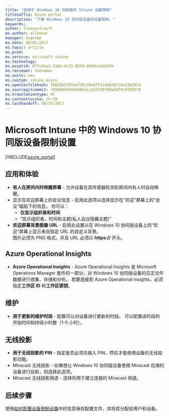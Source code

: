 ```yaml
---
title: "适用于 Windows 10 协同版的 Intune 设备限制"
titlesuffix: Azure portal
description: "了解 Windows 10 协同版设备的设备限制。"
keywords: 
author: lleonard-msft
ms.author: alleonar
manager: angrobe
ms.date: 08/01/2017
ms.topic: article
ms.prod: 
ms.service: microsoft-intune
ms.technology: 
ms.assetid: 677c41a2-5344-4c52-85f0-809dce3a5d5b
ms.reviewer: heenamac
ms.suite: ems
ms.custom: intune-azure
ms.openlocfilehash: f0826b57656a756cf0a9f57a4b02b734a23b2919
ms.sourcegitcommit: 769db6599d5eb0e2cca537d0f60a5df9c9f05079
ms.translationtype: HT
ms.contentlocale: zh-CN
ms.lasthandoff: 09/15/2017
---
```

# <a name="windows-10-team-device-restriction-settings-in-microsoft-intune"></a>Microsoft Intune 中的 Windows 10 协同版设备限制设置

[!INCLUDE[azure_portal](./includes/azure_portal.md)]


## <a name="apps-and-experience"></a>应用和体验

- **有人在房间内时唤醒屏幕** - 允许设备在其传感器检测到房间内有人时自动唤醒。
- 显示在欢迎屏幕上的会议信息 - 启用此选项以选择显示在“欢迎”屏幕上的“会议”磁贴下的信息。 你可以：
    - **仅显示组织者和时间**
    - “显示组织者、时间和主题(私人会议隐藏主题)”
- **欢迎屏幕背景图像 URL** - 启用此设置以在 Windows 10 协同版设备上的“欢迎”屏幕上显示来自指定 URL 的自定义背景。<br>图片必须为 PNG 格式，并且 URL 必须以 **https://** 开头。

## <a name="azure-operational-insights"></a>Azure Operational Insights

- **Azure Operational Insights** - Azure Operational Insights 是 Microsoft Operations Manager 套件的一部分，对 Windows 10 协同版设备的日志文件数据进行收集、存储和分析。
若要连接到 Azure Operational insights，必须指定**工作区 ID** 和**工作区密钥**。

## <a name="maintenance"></a>维护

- **用于更新的维护时段** - 配置可以对设备进行更新的时段。 可以配置该时段的开始时间和持续小时数（1-5 小时）。

## <a name="wireless-projection"></a>无线投影

- **用于无线投影的 PIN** - 指定是否必须先输入 PIN，然后才能使用设备的无线投影功能。
- Miracast 无线投影 - 如果想让 Windows 10 协同版设备使用 Miracast 启用的设备进行投影，则选择此选项。
- Miracast 无线投影频道 - 选择将用于建立连接的 Miracast 频道。


## <a name="next-steps"></a>后续步骤

使用[如何配置设备限制设置](device-restrictions-configure.md)中的信息保存配置文件，并将其分配给用户和设备。
